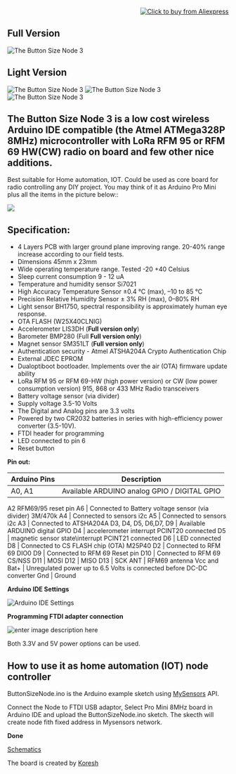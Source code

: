 <div align="right">
	<br>
	<a href="https://www.aliexpress.com/item/1005005118146988.html">
		<img src="pics/ali_buy_btn.png"  alt="Click to buy from Aliexpress">
	</a>
	<br>
</div>

## Full Version ##
![The Button Size Node 3](https://github.com/EasySensors/ButtonSizeNode3/blob/master/pics/BS3_TOP.jpg?raw=true)

## Light Version ##
![The Button Size Node 3](https://github.com/EasySensors/ButtonSizeNode3/blob/master/pics/BS3_LITE_TOP.jpg?raw=true)
![The Button Size Node 3](https://github.com/EasySensors/ButtonSizeNode3/blob/master/pics/BS3_LITE_BOTTOM_RADIO.jpg?raw=true)
![The Button Size Node 3](https://github.com/EasySensors/ButtonSizeNode3/blob/master/pics/BS3_LITE_BOTTOM.jpg?raw=true)


**The Button Size Node 3 is a low cost wireless Arduino IDE compatible (the Atmel ATMega328P 8MHz) microcontroller with LoRa RFM 95 or RFM 69 HW(CW) radio on board and few other nice additions.** 
------------------------------------------------------------------------

Best suitable for Home automation, IOT. Could be used as core board for radio controlling any DIY project. You may think of it as Arduino Pro Mini plus all the items in the picture below::

![](https://github.com/EasySensors/ButtonSizeNode/blob/master/pics/replceA.jpg?raw=true)

## Specification: ##
 - 4 Layers PCB with larger ground plane improving range. 20-40% range increase according to our field tests.
 - Dimensions 45mm x 23mm
 - Wide operating temperature range. Tested -20 +40 Celsius
 - Sleep current consumption 9 - 12 uA
 - Temperature and humidity sensor Si7021 
 - High Accuracy Temperature Sensor ±0.4 °C (max), –10 to 85 °C
 - Precision Relative Humidity Sensor ± 3% RH (max), 0–80% RH
 - Light sensor BH1750,  spectral responsibility is approximately human eye response. 
 - OTA FLASH (W25X40CLNIG)
 - Accelerometer LIS3DH (**Full version only**)
 - Barometer BMP280 (Full **Full version only**)
 - Magnet sensor SM351LT (**Full version only**)
 - Authentication security - Atmel ATSHA204A Crypto Authentication Chip
 - External JDEC EPROM
 - Dualoptiboot bootloader. Implements over the air (OTA) firmware update ability
 - LoRa RFM 95 or RFM 69-HW (high power version) or CW (low power consumption version) 915, 868 or 433 MHz Radio transceivers
 - Battery voltage sensor (via divider)
 - Supply voltage  3.5-10 Volts
 - The Digital and Analog pins are 3.3 volts
 - Powered by two CR2032 batteries in series with high-efficiency power converter (3.5-10V). 
 - FTDI  header for programming
 - LED connected to pin 6
 - Reset button


**Pin out:** 


Arduino Pins|	Description
------------|--------------
A0, A1 |	Available ARDUINO analog GPIO / DIGITAL GPIO
A2 RFM69/95 reset pin
A6 |	Connected to Battery voltage sensor (via divider) 3M/470k 
A4 |	Connected to sensors i2c
A5 |	Connected to sensors i2c
A3 |	Connected to  ATSHA204A
D3, D4, D5, D6,D7, D9 |	Available ARDUINO digital GPIO
D4 | accelerometer interrupt PCINT20 connected 
D5 | magnetic sensor state\interrupt PCINT21 connected 
D6 | LED connected
D8 |	Connected to CS FLASH chip (OTA) M25P40
D2 |	Connected to RFM 69 DIO0 
D9 | Connected to RFM 69 Reset pin 
D10 |	Connected to RFM 69 CS/NSS
D11 |	MOSI
D12 |	MISO
D13 |	SCK
ANT |	RFM69 antenna
Vcc and Bat+ | Unregulated power up to 6.5 Volts is connected before DC-DC converter
Gnd | Ground


**Arduino IDE Settings**

![Arduino IDE Settings](https://github.com/EasySensors/ButtonSizeNode/blob/master/pics/IDEsettings.jpg?raw=true)


**Programming FTDI adapter connection**

![enter image description here](https://github.com/EasySensors/ButtonSizeNode/blob/master/pics/FTDIvcc5-3.jpg?raw=true)


Both 3.3V and 5V power options can be used.

How to use it as home automation (IOT) node controller
------------------------------------------------------


ButtonSizeNode.ino is the Arduino example sketch using [MySensors](https://www.mysensors.org/) API. 

Connect the Node to FTDI USB adaptor, Select Pro Mini 8MHz board in Arduino IDE and upload the ButtonSizeNode.ino sketch. The skecth will create node fith fixed address in Mysensors network. 

**Done**

[Schematics](https://github.com/EasySensors/ButtonSizeNode3/blob/master/ButtonSizedNodeV3.pdf)


The board is created by  [Koresh](https://www.openhardware.io/user/143/projects/Koresh)

